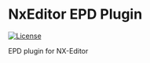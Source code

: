 # NxEditor EPD Plugin

[![License](https://img.shields.io/badge/License-AGPL%20v3.0-blue.svg)](License.md)

EPD plugin for NX-Editor
